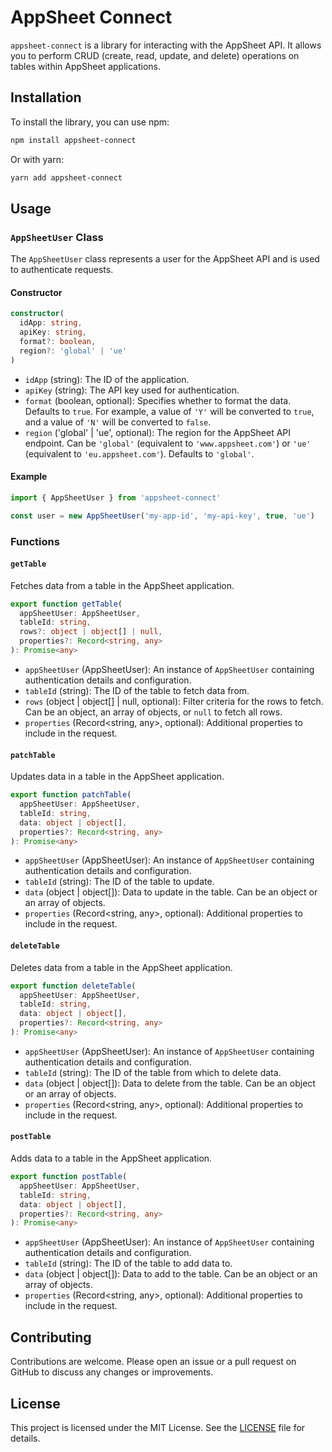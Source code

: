 # AppSheet Connect

`appsheet-connect` is a library for interacting with the AppSheet API. It allows you to perform CRUD (create, read, update, and delete) operations on tables within AppSheet applications.

## Installation

To install the library, you can use npm:

```bash
npm install appsheet-connect
```

Or with yarn:

```bash
yarn add appsheet-connect
```

## Usage

### `AppSheetUser` Class

The `AppSheetUser` class represents a user for the AppSheet API and is used to authenticate requests.

#### Constructor

```typescript
constructor(
  idApp: string,
  apiKey: string,
  format?: boolean,
  region?: 'global' | 'ue'
)
```

- `idApp` (string): The ID of the application.
- `apiKey` (string): The API key used for authentication.
- `format` (boolean, optional): Specifies whether to format the data. Defaults to `true`. For example, a value of `'Y'` will be converted to `true`, and a value of `'N'` will be converted to `false`.
- `region` ('global' | 'ue', optional): The region for the AppSheet API endpoint. Can be `'global'` (equivalent to `'www.appsheet.com'`) or `'ue'` (equivalent to `'eu.appsheet.com'`). Defaults to `'global'`.

#### Example

```typescript
import { AppSheetUser } from 'appsheet-connect'

const user = new AppSheetUser('my-app-id', 'my-api-key', true, 'ue')
```

### Functions

#### `getTable`

Fetches data from a table in the AppSheet application.

```typescript
export function getTable(
  appSheetUser: AppSheetUser,
  tableId: string,
  rows?: object | object[] | null,
  properties?: Record<string, any>
): Promise<any>
```

- `appSheetUser` (AppSheetUser): An instance of `AppSheetUser` containing authentication details and configuration.
- `tableId` (string): The ID of the table to fetch data from.
- `rows` (object | object[] | null, optional): Filter criteria for the rows to fetch. Can be an object, an array of objects, or `null` to fetch all rows.
- `properties` (Record<string, any>, optional): Additional properties to include in the request.

#### `patchTable`

Updates data in a table in the AppSheet application.

```typescript
export function patchTable(
  appSheetUser: AppSheetUser,
  tableId: string,
  data: object | object[],
  properties?: Record<string, any>
): Promise<any>
```

- `appSheetUser` (AppSheetUser): An instance of `AppSheetUser` containing authentication details and configuration.
- `tableId` (string): The ID of the table to update.
- `data` (object | object[]): Data to update in the table. Can be an object or an array of objects.
- `properties` (Record<string, any>, optional): Additional properties to include in the request.

#### `deleteTable`

Deletes data from a table in the AppSheet application.

```typescript
export function deleteTable(
  appSheetUser: AppSheetUser,
  tableId: string,
  data: object | object[],
  properties?: Record<string, any>
): Promise<any>
```

- `appSheetUser` (AppSheetUser): An instance of `AppSheetUser` containing authentication details and configuration.
- `tableId` (string): The ID of the table from which to delete data.
- `data` (object | object[]): Data to delete from the table. Can be an object or an array of objects.
- `properties` (Record<string, any>, optional): Additional properties to include in the request.

#### `postTable`

Adds data to a table in the AppSheet application.

```typescript
export function postTable(
  appSheetUser: AppSheetUser,
  tableId: string,
  data: object | object[],
  properties?: Record<string, any>
): Promise<any>
```

- `appSheetUser` (AppSheetUser): An instance of `AppSheetUser` containing authentication details and configuration.
- `tableId` (string): The ID of the table to add data to.
- `data` (object | object[]): Data to add to the table. Can be an object or an array of objects.
- `properties` (Record<string, any>, optional): Additional properties to include in the request.

## Contributing

Contributions are welcome. Please open an issue or a pull request on GitHub to discuss any changes or improvements.

## License

This project is licensed under the MIT License. See the [LICENSE](LICENSE.md) file for details.

